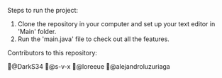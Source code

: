 Steps to run the project:
  1) Clone the repository in your computer and set up your text editor in 'Main' folder.
  2) Run the 'main.java' file to check out all the features.

Contributors to this repository: 

  🚀@DarkS34
  🚀@s-v-x
  🚀@loreeue
  🚀@alejandroluzuriaga
